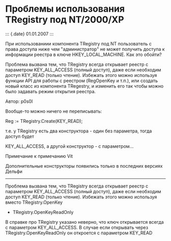 Проблемы использования TRegistry под NT/2000/XP
===============================================

::: {.date}
01.01.2007
:::

При использованиии компонента TRegistry под NT пользователь с права
доступа ниже чем \"администратор\" не может получить доступа к
информации реестра в ключе HKEY\_LOCAL\_MACHINE. Как это обойти?

Проблема вызвана тем, что TRegistry всегда открывает реестр с параметром
KEY\_ALL\_ACCESS (полный доступ), даже если необходим доступ KEY\_READ
(только чтение). Избежать этого можно используя функции API для работы с
реестром (RegOpenKey и т.п.), или создать новый класс из компонента
TRegestry, и изменить его так чтобы можно было задавать режим открытия
реестра.

Автор: p0s0l

Вообще-то можно ничего не переписывать:

Reg := TRegistry.Create(KEY\_READ);

т.е. у TRegistry есть два конструктора - один без параметра, тогда
доступ будет

KEY\_ALL\_ACCESS, а другой конструктор - с параметром\...

Примечание к примечанию Vit

Дополнительные конструкторы появились только в последних версиях Дельфи

------------------------------------------------------------------------

Проблема вызвана тем, что TRegistry всегда открывает реестр с параметром
KEY\_ALL\_ACCESS (полный доступ), даже если необходим доступ KEY\_READ
(только чтение). Избежать этого можно используя вместо TRegistry.OpenKey
- TRegistry.OpenKeyReadOnly

В справке про TRegistry указано неверно, что ключ открывается всегда с
параметром KEY\_ALL\_ACCESS. В случае если открывать через
TRegistry.OpenKeyReadOnly он откроется с параметром KEY\_READ
